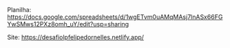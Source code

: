 Planilha: https://docs.google.com/spreadsheets/d/1wgETvm0uAMqMAsj7lnASx66FGYwSMws12PXz8omh_uY/edit?usp=sharing


Site: https://desafiolpfelipedornelles.netlify.app/
